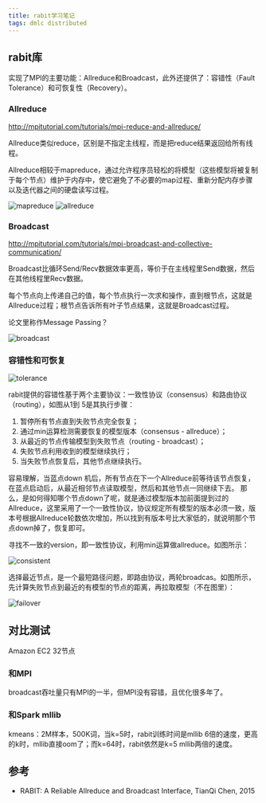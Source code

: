 ```yaml
---
title: rabit学习笔记
tags: dmlc distributed
---
```


## rabit库

实现了MPI的主要功能：Allreduce和Broadcast，此外还提供了：容错性（Fault Tolerance）和可恢复性（Recovery）。

### Allreduce

http://mpitutorial.com/tutorials/mpi-reduce-and-allreduce/

Allreduce类似reduce，区别是不指定主线程，而是把reduce结果返回给所有线程。

Allreduce相较于mapreduce，通过允许程序员轻松的将模型（这些模型将被复制于每个节点）维护于内存中，使它避免了不必要的map过程、重新分配内存步骤以及迭代器之间的硬盘读写过程。

![mapreduce](http://image.jqian.net/rabit_mapreduce.jpg)
![allreduce](http://image.jqian.net/rabit_allreduce.jpg)

### Broadcast

http://mpitutorial.com/tutorials/mpi-broadcast-and-collective-communication/

Broadcast比循环Send/Recv数据效率更高，等价于在主线程里Send数据，然后在其他线程里Recv数据。

每个节点向上传递自己的值，每个节点执行一次求和操作，直到根节点，这就是Allreduce过程；根节点告诉所有叶子节点结果，这就是Broadcast过程。

论文里称作Message Passing？

![broadcast](http://image.jqian.net/rabit_broadcast.jpg)

### 容错性和可恢复

![tolerance](http://image.jqian.net/rabit_tolerance.jpg)

rabit提供的容错性基于两个主要协议：一致性协议（consensus）和路由协议（routing），如图从1到 5是其执行步骤：

1. 暂停所有节点直到失败节点完全恢复；
2. 通过min运算检测需要恢复的模型版本（consensus - allreduce）；
3. 从最近的节点传输模型到失败节点（routing - broadcast）；
4. 失败节点利用收到的模型继续执行；
5. 当失败节点恢复后，其他节点继续执行。

容易理解，当蓝点down 机后，所有节点在下一个Allreduce前等待该节点恢复，在蓝点启动后，从最近相邻节点读取模型，然后和其他节点一同继续下去。
那么，是如何得知哪个节点down了呢，就是通过模型版本加前面提到过的Allreduce，这里采用了一个一致性协议，协议规定所有模型的版本必须一致，版本号根据Allreduce轮数依次增加，所以找到有版本号比大家低的，就说明那个节点down掉了，恢复即可。

寻找不一致的version，即一致性协议，利用min运算做allreduce。如图所示：

![consistent](http://image.jqian.net/rabit_consistent.jpg)

选择最近节点，是一个最短路径问题，即路由协议，两轮broadcas。如图所示，先计算失败节点到最近的有模型的节点的距离，再拉取模型（不在图里）：

![failover](http://image.jqian.net/rabit_failover.jpg)

## 对比测试

Amazon EC2 32节点

### 和MPI

broadcast吞吐量只有MPI的一半，但MPI没有容错，且优化很多年了。

### 和Spark mllib

kmeans：2M样本，500K词，当k=5时，rabit训练时间是mllib 6倍的速度，更高的k时，mllib直接oom了；而k=64时，rabit依然是k=5 mllib两倍的速度。

## 参考

- RABIT: A Reliable Allreduce and Broadcast Interface, TianQi Chen, 2015
